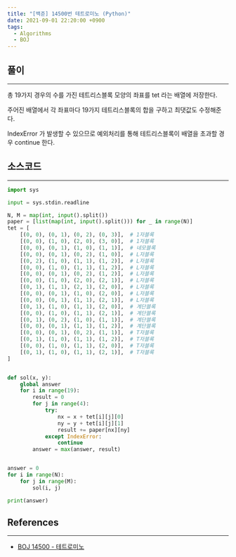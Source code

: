 ```yaml
---
title: "[백준] 14500번 테트로미노 (Python)"
date: 2021-09-01 22:20:00 +0900
tags:
  - Algorithms
  - BOJ
---
```


## 풀이

---

총 19가지 경우의 수를 가진 테트리스블록 모양의 좌표를 tet 라는 배열에 저장한다.

주어진 배열에서 각 좌표마다 19가지 테트리스블록의 합을 구하고 최댓값도 수정해준다.

IndexError 가 발생할 수 있으므로 예외처리를 통해 테트리스블록이 배열을 초과할 경우 continue 한다.

## 소스코드

---

```python
import sys

input = sys.stdin.readline

N, M = map(int, input().split())
paper = [list(map(int, input().split())) for _ in range(N)]
tet = [
    [(0, 0), (0, 1), (0, 2), (0, 3)],  # 1자블록
    [(0, 0), (1, 0), (2, 0), (3, 0)],  # 1자블록
    [(0, 0), (0, 1), (1, 0), (1, 1)],  # 네모블록
    [(0, 0), (0, 1), (0, 2), (1, 0)],  # L자블록
    [(0, 2), (1, 0), (1, 1), (1, 2)],  # L자블록
    [(0, 0), (1, 0), (1, 1), (1, 2)],  # L자블록
    [(0, 0), (0, 1), (0, 2), (1, 2)],  # L자블록
    [(0, 0), (1, 0), (2, 0), (2, 1)],  # L자블록
    [(0, 1), (1, 1), (2, 1), (2, 0)],  # L자블록
    [(0, 0), (0, 1), (1, 0), (2, 0)],  # L자블록
    [(0, 0), (0, 1), (1, 1), (2, 1)],  # L자블록
    [(0, 1), (1, 0), (1, 1), (2, 0)],  # 계단블록
    [(0, 0), (1, 0), (1, 1), (2, 1)],  # 계단블록
    [(0, 1), (0, 2), (1, 0), (1, 1)],  # 계단블록
    [(0, 0), (0, 1), (1, 1), (1, 2)],  # 계단블록
    [(0, 0), (0, 1), (0, 2), (1, 1)],  # T자블록
    [(0, 1), (1, 0), (1, 1), (1, 2)],  # T자블록
    [(0, 0), (1, 0), (1, 1), (2, 0)],  # T자블록
    [(0, 1), (1, 0), (1, 1), (2, 1)],  # T자블록
]


def sol(x, y):
    global answer
    for i in range(19):
        result = 0
        for j in range(4):
            try:
                nx = x + tet[i][j][0]
                ny = y + tet[i][j][1]
                result += paper[nx][ny]
            except IndexError:
                continue
        answer = max(answer, result)


answer = 0
for i in range(N):
    for j in range(M):
        sol(i, j)

print(answer)
```

## References

---

- [BOJ 14500 - 테트로미노](https://www.acmicpc.net/problem/14500)
